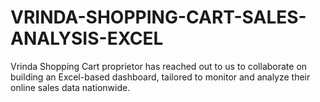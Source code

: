 # VRINDA-SHOPPING-CART-SALES-ANALYSIS-EXCEL
Vrinda Shopping Cart proprietor has reached out to us to collaborate on building an Excel-based dashboard, tailored to monitor and analyze their online sales data nationwide.
